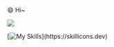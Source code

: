 😄 Hi~

<a href="https://github.com/anuraghazra/github-readme-stats">
  <img align="center" src="https://github-readme-stats.vercel.app/api?username=LLmoskk&count_private=true&show_icons=true" />
</a>

[![My Skills](https://skillicons.dev/icons?i=js,html,css,react,figma,jest,ts,py,vscode,idea,mysql,mongodb,spring,)](https://skillicons.dev)
